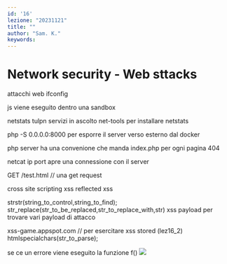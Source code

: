 ```yaml
---
id: '16'
lezione: "20231121"
title: ""
author: "Sam. K."
keywords: 
---
```


<style>
    strong{
        background-color:#faf43e;
        color: black;
        padding:0.1rem 0.2rem;
        border-radius:5px;
    }
</style>
# Network security - Web sttacks

attacchi web
ifconfig 

js viene eseguito dentro una sandbox

netstats tulpn servizi in ascolto 
net-tools per installare netstats

php -S 0.0.0.0:8000 per esporre il server verso esterno dal docker

php server ha una convenione che manda index.php per ogni pagina 404


netcat ip port apre una connessione con il server

GET /test.html // una get request

cross site scripting xss
reflected xss

strstr(string_to_control,string_to_find);
str_replace(str_to_be_replaced,str_to_replace_with,str)
xss payload per trovare vari payload di attacco

xss-game.appspot.com // per esercitare
xss stored (lez16_2)
htmlspecialchars(str_to_parse);

se ce un errore viene eseguito la funzione f()
<img src="x" onerror="f()"><script>function f(){alert(1)}</script>







